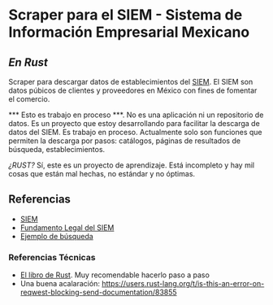 # Scraper para el SIEM - Sistema de Información Empresarial Mexicano
## *En Rust*

Scraper para descargar datos de establecimientos del [SIEM](https://siem.economia.gob.mx/). El SIEM son datos púbicos de clientes y proveedores en México con fines de fomentar el comercio. 

*** Esto es trabajo en proceso ***. No es una aplicación ni un repositorio de datos. Es un proyecto que estoy desarrollando para facilitar la descarga de datos del SIEM. Es trabajo en proceso. Actualmente solo son funciones que permiten la descarga por pasos: catálogos, páginas de resultados de búsqueda, establecimientos.

*¿RUST?* Sí, este es un proyecto de aprendizaje. Está incompleto y hay mil cosas que están mal hechas, no estándar y no óptimas.

## Referencias

- [SIEM](https://siem.economia.gob.mx/)
- [Fundamento Legal del SIEM](https://siem.economia.gob.mx/ui/fundamento)
- [Ejemplo de búsqueda](https://siem.economia.gob.mx/ui/consultaestablecimientopublico/1739)

### Referencias Técnicas

- [El libro de Rust](https://doc.rust-lang.org/book). Muy recomendable hacerlo paso a paso
- Una buena acalaración: https://users.rust-lang.org/t/is-this-an-error-on-reqwest-blocking-send-documentation/83855
